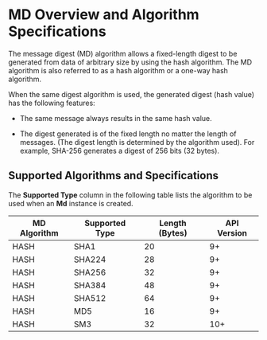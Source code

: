 # MD Overview and Algorithm Specifications

The message digest (MD) algorithm allows a fixed-length digest to be generated from data of arbitrary size by using the hash algorithm. The MD algorithm is also referred to as a hash algorithm or a one-way hash algorithm.


When the same digest algorithm is used, the generated digest (hash value) has the following features:


- The same message always results in the same hash value.

- The digest generated is of the fixed length no matter the length of messages. (The digest length is determined by the algorithm used). For example, SHA-256 generates a digest of 256 bits (32 bytes).


## Supported Algorithms and Specifications

The **Supported Type** column in the following table lists the algorithm to be used when an **Md** instance is created.

| MD Algorithm| Supported Type| Length (Bytes)|  API Version|
| -------- | -------- | -------- | -------- |
| HASH | SHA1 | 20 | 9+ |
| HASH | SHA224 | 28 | 9+ |
| HASH | SHA256 | 32 | 9+ |
| HASH | SHA384 | 48 | 9+ |
| HASH | SHA512 | 64 | 9+ |
| HASH | MD5 | 16 | 9+ |
| HASH | SM3 | 32 | 10+ |
